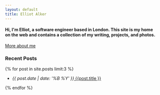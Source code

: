 ```yaml
---
layout: default
title: Elliot Alker
---
```


#### Hi, I'm Elliot, a software engineer based in London. This site is my home on the web and contains a collection of my writing, projects, and photos.

[More about me](/about.html)

### Recent Posts

{% for post in site.posts limit:3 %}
<ul>
    <li><i>{{ post.date | date: '%B %Y' }}</i><a href="{{ post.url }}"> {{post.title }}</a></li>
</ul>
{% endfor %}
